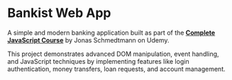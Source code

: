 # Bankist Web App

A simple and modern banking application built as part of the [**Complete JavaScript Course**](https://www.udemy.com/course/the-complete-javascript-course/) by Jonas Schmedtmann on Udemy.

This project demonstrates advanced DOM manipulation, event handling, and JavaScript techniques by implementing features like login authentication, money transfers, loan requests, and account management.